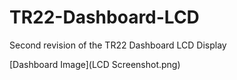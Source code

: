 # TR22-Dashboard-LCD
Second revision of the TR22 Dashboard LCD Display

[Dashboard Image](LCD Screenshot.png)
